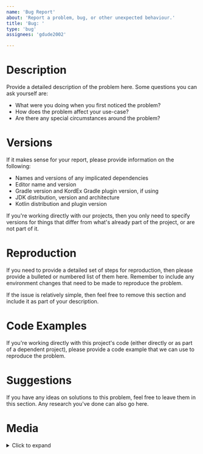 ```yaml
---
name: 'Bug Report'
about: 'Report a problem, bug, or other unexpected behaviour.'
title: 'Bug: '
type: 'bug'
assignees: 'gdude2002'

---
```


<!--
Hello, and thanks for submitting a bug report! To help us address this issue
quickly, please take the time to fill out this issue template to the best of
your ability, and please provide as much information as possible!

When you're done, feel free to remove these comments if you like. All
of the following sections are optional, aside from the first one - remove 
any that don't apply.

Additionally, please remember that GitHub issues are not the place to disclose
a security issue. Instead, please contact a member of our admin team directly
on Discord, or use GitHub's built in security disclosure procedure.
-->

# Description

Provide a detailed description of the problem here. Some questions you can 
ask yourself are:

* What were you doing when you first noticed the problem?
* How does the problem affect your use-case?
* Are there any special circumstances around the problem?

# Versions

If it makes sense for your report, please provide information on the following:

* Names and versions of any implicated dependencies
* Editor name and version
* Gradle version and KordEx Gradle plugin version, if using
* JDK distribution, version and architecture
* Kotlin distribution and plugin version

If you're working directly with our projects, then you only need to specify versions
for things that differ from what's already part of the project, or are not part of it.

# Reproduction

If you need to provide a detailed set of steps for reproduction, then please provide a
bulleted or numbered list of them here. Remember to include any environment changes that
need to be made to reproduce the problem.

If the issue is relatively simple, then feel free to remove this section and include it 
as part of your description.

# Code Examples

If you're working directly with this project's code (either directly or as part of a 
dependent project), please provide a code example that we can use to reproduce the problem.

# Suggestions

If you have any ideas on solutions to this problem, feel free to leave them in this section.
Any research you've done can also go here.

# Media

<details>
    <summary>Click to expand</summary>

    If you have any screenshots, videos, or other relevant media, please insert it here - at
    the bottom of the issue. We also prefer that you place all media within this `details`
    object, for the sake of ease of navigation.
</details>
